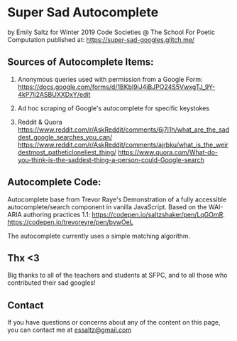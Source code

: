# Super Sad Autocomplete
by Emily Saltz for Winter 2019 Code Societies @ The School For Poetic Computation
published at: https://super-sad-googles.glitch.me/


## Sources of Autocomplete Items:
1. Anonymous queries used with permission from a Google Form: https://docs.google.com/forms/d/1BKbl9iJ4jBJPO24S5VwxgTJ_9Y-4kP7lj2ASBUXXDxY/edit

2. Ad hoc scraping of Google's autocomplete for specific keystokes

3. Reddit & Quora
https://www.reddit.com/r/AskReddit/comments/6j7i1h/what_are_the_saddest_google_searches_you_can/
https://www.reddit.com/r/AskReddit/comments/ajrbku/what_is_the_weirdestmost_patheticloneliest_thing/
https://www.quora.com/What-do-you-think-is-the-saddest-thing-a-person-could-Google-search

## Autocomplete Code:
Autocomplete base from Trevor Raye's Demonstration of a fully accessible autocomplete/search component in vanilla JavaScript. Based on the WAI-ARIA authoring practices 1.1: https://codepen.io/saltzshaker/pen/LqGOmR. https://codepen.io/trevoreyre/pen/bvwOeL

The autocomplete currently uses a simple matching algorithm.

## Thx <3

Big thanks to all of the teachers and students at SFPC, and to all those who contributed their sad googles!

## Contact
If you have questions or concerns about any of the content on this page, you can contact me at essaltz@gmail.com
